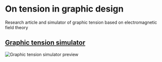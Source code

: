 # On tension in graphic design

Research article and simulator of graphic tension based on electromagnetic field theory

## [Graphic tension simulator](http://ashapiro.ru/research/graphic-tension-simulator/)

![Graphic tension simulator preview](https://raw.githubusercontent.com/x-raizor/graphic-tension-simulator/i/simulator-preview.png)